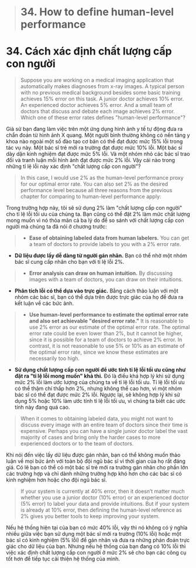 > # 34. How to define human-level performance

# 34. Cách xác định chất lượng cấp con người

> Suppose you are working on a medical imaging application that automatically makes diagnoses from x-ray images. A typical person with no previous medical background besides some basic training achieves 15% error on this task. A junior doctor achieves 10% error. An experienced doctor achieves 5% error. And a small team of doctors that discuss and debate each image achieves 2% error. Which one of these error rates defines "human-level performance"?

Giả sử bạn đang làm việc trên một ứng dụng hình ảnh y tế tự động đưa ra chẩn đoán từ hình ảnh X quang. Một người bình thường không có nền tảng y khoa nào ngoài một số đào tạo cơ bản có thể đạt được mức 15% lỗi trong tác vụ này. Một bác sĩ trẻ mới ra trường đạt được mức 10% lỗi. Một bác sĩ dày dặn kinh nghiệm đạt được mức 5% lỗi. Và một nhóm nhỏ các bác sĩ trao đổi và tranh luận mỗi hình ảnh đạt được mức 2% lỗi. Vậy cái nào trong những tỉ lệ lỗi này xác định "chất lượng cấp con người"?

> In this case, I would use 2% as the human-level performance proxy for our optimal error rate. You can also set 2% as the desired performance level because all three reasons from the previous chapter for comparing to human-level performance apply:

Trong trường hợp này, tôi sẽ sử dụng 2% làm "chất lượng cấp con người" cho tỉ lệ lỗi tối ưu của chúng ta. Bạn cũng có thể đặt 2% làm mức chất lượng mong muốn vì nó thỏa mãn cả ba lý do để so sánh với chất lượng cấp con người mà chúng ta đã nói ở chương trước:

> * **Ease of obtaining labeled data from human labelers.** You can get a team of doctors to provide labels to you with a 2% error rate.

* **Dữ liệu được lấy dễ dàng từ người gán nhãn.** Bạn có thể nhờ một nhóm bác sĩ cung cấp nhãn cho bạn với tỉ lệ lỗi 2%.

> * **Error analysis can draw on human intuition.** By discussing images with a team of doctors, you can draw on their intuitions.

* **Phân tích lỗi có thể dựa vào trực giác.** Bằng cách thảo luận với một nhóm các bác sĩ, bạn có thể dựa trên được trực giác của họ để đưa ra kết luận về các bức ảnh.


> * **Use human-level performance to estimate the optimal error rate and also set achievable "desired error rate."​** It is reasonable to use 2% error as our estimate of the optimal error rate. The optimal error rate could be even lower than 2%, but it cannot be higher, since it is possible for a team of doctors to achieve 2% error. In contrast, it is not reasonable to use 5% or 10% as an estimate of the optimal error rate, since we know these estimates are necessarily too high.

* **Sử dụng chất lượng cấp con người để ước tính tỉ lệ lỗi tối ưu cũng như đặt ra "tỉ lệ lỗi mong muốn" khả thi.** Đó là điều khá hợp lý khi sử dụng mức 2% lỗi làm ước lượng của chúng ta về tỉ lệ lỗi tối ưu. Tỉ lệ lỗi tối ưu có thể thậm chí thấp hơn 2%, nhưng không thể cao hơn, vì một nhóm bác sĩ có thể đạt được mức 2% lỗi. Ngược lại, sẽ không hợp lý khi sử dụng 5% hoặc 10% làm ước tính tỉ lệ lỗi tối ưu, vì chúng ta biết các ước tính này đang quá cao.

> When it comes to obtaining labeled data, you might not want to discuss every image with an entire team of doctors since their time is expensive. Perhaps you can have a single junior doctor label the vast majority of cases and bring only the harder cases to more experienced doctors or to the team of doctors.

Khi nói đến việc lấy dữ liệu được gán nhãn, bạn có thể không muốn thảo luận về mọi bức ảnh với toàn bộ đội ngũ bác sĩ vì thời gian của họ rất đáng giá. Có lẽ bạn có thể có một bác sĩ trẻ mới ra trường gán nhãn cho phần lớn các trường hợp và chỉ dành những trường hợp khó hơn cho các bác sĩ có kinh nghiệm hơn hoặc cho đội ngũ bác sĩ.

> If your system is currently at 40% error, then it doesn’t matter much whether you use a junior doctor (10% error) or an experienced doctor (5% error) to label your data and provide intuitions. But if your system is already at 10% error, then defining the human-level reference as 2% gives you better tools to keep improving your system.

Nếu hệ thống hiện tại của bạn có mức 40% lỗi, vậy thì nó không có ý nghĩa nhiều giữa việc bạn sử dụng một bác sĩ mới ra trường (10% lỗi) hoặc một bác sĩ có kinh nghiệm (5% lỗi) để gán nhãn và đưa ra những phán đoán trực giác cho dữ liệu của bạn. Nhưng nếu hệ thống của bạn đang có 10% lỗi thì việc xác định chất lượng cấp con người ở mức 2% sẽ cho bạn các công cụ tốt hơn để tiếp tục cải thiện hệ thống của mình.
